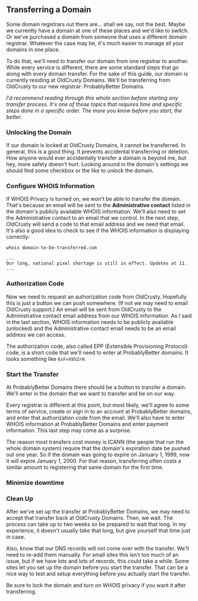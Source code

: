 ## Transferring a Domain

Some domain registrars out there are... shall we say, not the best. Maybe we currently have a domain at one of these places and we'd like to switch. Or we've purchased a domain from someone that uses a different domain registrar. Whatever the case may be, it's much easier to manage all your domains in one place.

To do that, we'll need to transfer our domain from one registrar to another. While every service is different, there are some standard steps that go along with every domain transfer. For the sake of this guide, our domain is currently residing at OldCrusty Domains. We'll be transferring from OldCrusty to our new registrar: ProbablyBetter Domains.

_I'd recommend reading through this whole section before starting any transfer process. It's one of those topics that requires time and specific steps done in a specific order. The more you know before you start, the better._

### Unlocking the Domain

If our domain is locked at OldCrusty Domains, it cannot be transferred. In general, this is a good thing. It prevents accidental transferring or deletion. How anyone would ever accidentally transfer a domain is beyond me, but hey, more safety doesn't hurt. Looking around in the domain's settings we should find some checkbox or the like to unlock the domain.

### Configure WHOIS Information

If WHOIS Privacy is turned on, we won't be able to transfer the domain. That's because an email will be sent to the **Administrative contact** listed in the domain's publicly available WHOIS information. We'll also need to set the Administrative contact to an email that we control. In the next step, OldCrusty will send a code to that email address and we need that email. It's also a good idea to check to see if the WHOIS information is displaying correctly:

```shell
whois domain-to-be-transferred.com

...
Our long, national pixel shortage is still in effect. Updates at 11.
...
```

### Authorization Code

Now we need to request an authorization code from OldCrusty. Hopefully this is just a button we can push somewhere. (If not we may need to email OldCrusty support.) An email will be sent from OldCrusty to the Administrative contact email address from our WHOIS information. As I said in the last section, WHOIS information needs to be publicly available (unlocked) and the Administrative contact email needs to be an email address we can access.

The authorization code, also called EPP (Extensible Provisioning Protocol) code, is a short code that we'll need to enter at ProbablyBetter domains. It looks something like `6sF>X95ZrH`.

### Start the Transfer

At ProbablyBetter Domains there should be a button to transfer a domain. We'll enter in the domain that we want to transfer and be on our way.

Every registrar is different at this point, but most likely, we'll agree to some terms of service, create or sign in to an account at ProbablyBetter domains, and enter that authorization code from the email. We'll also have to enter WHOIS information at ProbablyBetter Domains and enter payment information. This last step may come as a surprise.

The reason most transfers cost money is ICANN (the people that run the whole domain system) require that the domain's expiration date be pushed out one year. So if the domain was going to expire on January 1, 1999, now it will expire January 1, 2000. For that reason, transferring often costs a similar amount to registering that same domain for the first time.

### Minimize downtime

<!--
http://serverfault.com/questions/459968/how-to-switch-dns-for-a-website-without-service-disruption
http://dyn.com/blog/changing-managed-dns-providers-in-five-easy-steps/
http://www.securityweek.com/dns-migration-how-minimize-problems-when-switching-dns-providers
http://www.binarywar.com/2009/11/how-to-safely-transfer-dns-records/
https://en.wikipedia.org/wiki/DNS_zone_transfer
-->

### Clean Up

After we've set up the transfer at ProbablyBetter Domains, we may need to accept that transfer back at OldCrusty Domains. Then, we wait. The process can take up to two weeks so be prepared to wait that long. In my experience, it doesn't usually take that long, but give yourself that time just in case.

Also, know that our DNS records will not come over with the transfer. We'll need to re-add them manually. For small sites this isn't too much of an issue, but if we have lots and lots of records, this could take a while. Some sites let you set up the domain before you start the transfer. That can be a nice way to test and setup everything before you actually start the transfer.

Be sure to lock the domain and turn on WHOIS privacy if you want it after transferring.

